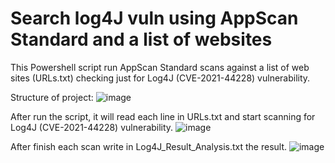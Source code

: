 # Search log4J vuln using AppScan Standard and a list of websites
This Powershell script run AppScan Standard scans against a list of web sites (URLs.txt) checking just for Log4J (CVE-2021-44228) vulnerability.

Structure of project:
![image](https://user-images.githubusercontent.com/69405400/149555665-a4659326-b3a2-491b-b7d7-30c52769071f.png)

After run the script, it will read each line in URLs.txt and start scanning for Log4J (CVE-2021-44228) vulnerability.
![image](https://user-images.githubusercontent.com/69405400/149555808-75893e5e-9ef1-48cf-8321-c6386ecbfa04.png)

After finish each scan write in Log4J_Result_Analysis.txt the result.
![image](https://user-images.githubusercontent.com/69405400/149556423-135ce165-b636-4586-a594-71c2454aff12.png)
